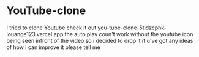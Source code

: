 # YouTube-clone
I tried to clone Youtube check it out you-tube-clone-5tidzcphk-louange123.vercel.app
the auto play coun't work without the youtube icon being seen infront of the video so i decided to drop it if u've got any ideas of how i can improve it please tell me


